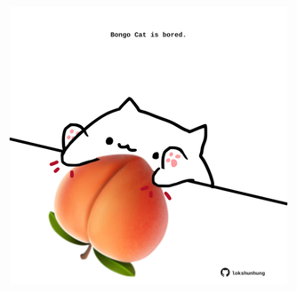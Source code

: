 <!-- built at 24/05/2023, 24:01:21 UTC -->
<p align="center">
  <img width="500" height="500" src="./ReadmeImage.svg">
</p>
